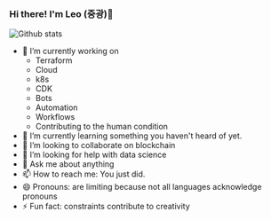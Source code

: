 ### Hi there! I'm Leo (중광)👋

![Github stats](https://github-readme-stats.vercel.app/api?username=r351574nc3)

- 🔭 I’m currently working on
    - Terraform
    - Cloud
    - k8s
    - CDK
    - Bots
    - Automation
    - Workflows
    - Contributing to the human condition
- 🌱 I’m currently learning something you haven't heard of yet.
- 👯 I’m looking to collaborate on blockchain
- 🤔 I’m looking for help with data science
- 💬 Ask me about anything
- 📫 How to reach me: You just did.
- 😄 Pronouns: are limiting because not all languages acknowledge pronouns
- ⚡ Fun fact: constraints contribute to creativity
